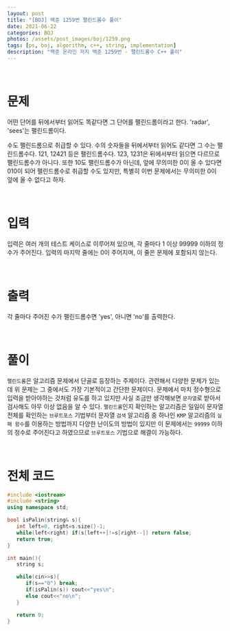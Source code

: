 ```yaml
---
layout: post
title: "[BOJ] 백준 1259번 팰린드롬수 풀이"
date: 2021-06-22
categories: BOJ
photos: /assets/post_images/boj/1259.png
tags: [ps, boj, algorithm, c++, string, implementation]
description: "백준 온라인 저지 백준 1259번 - 팰린드롬수 C++ 풀이"
---
```


<br>

# 문제

어떤 단어를 뒤에서부터 읽어도 똑같다면 그 단어를 팰린드롬이라고 한다. 'radar', 'sees'는 팰린드롬이다.

수도 팰린드롬으로 취급할 수 있다. 수의 숫자들을 뒤에서부터 읽어도 같다면 그 수는 팰린드롬수다. 121, 12421 등은 팰린드롬수다. 123, 1231은 뒤에서부터 읽으면 다르므로 팰린드롬수가 아니다. 또한 10도 팰린드롬수가 아닌데, 앞에 무의미한 0이 올 수 있다면 010이 되어 팰린드롬수로 취급할 수도 있지만, 특별히 이번 문제에서는 무의미한 0이 앞에 올 수 없다고 하자.

<br>

# 입력

입력은 여러 개의 테스트 케이스로 이루어져 있으며, 각 줄마다 1 이상 99999 이하의 정수가 주어진다. 입력의 마지막 줄에는 0이 주어지며, 이 줄은 문제에 포함되지 않는다.

<br>

# 출력

각 줄마다 주어진 수가 팰린드롬수면 'yes', 아니면 'no'를 출력한다.

<br>

# 풀이

`팰린드롬`은 알고리즘 문제에서 단골로 등장하는 주제이다. 관련해서 다양한 문제가 있는데 위 문제는 그 중에서도 가장 기본적이고 간단한 문제이다. 문제에서 마치 정수형으로 입력을 받아야하는 것처럼 유도를 하고 있지만 사실 조금만 생각해보면 `문자열`로 받아서 검사해도 아무 이상 없음을 알 수 있다. `팰린드롬`인지 확인하는 알고리즘은 일일이 문자열 전체를 확인하는 `브루트포스` 기법부터 문자열 `검색` 알고리즘 중 하나인 `KMP` 알고리즘의 `실패 함수`를 이용하는 방법까지 다양한 난이도의 방법이 있지만 이 문제에서는 `99999` 이하의 정수로 주어진다고 하였으므로 `브루트포스` 기법으로 해결이 가능하다.

<br>

# 전체 코드

```c++
#include <iostream>
#include <string>
using namespace std;

bool isPalin(string& s){
   int left=0, right=s.size()-1;
   while(left<right) if(s[left++]!=s[right--]) return false;
   return true;
}

int main(){
   string s;

   while(cin>>s){
      if(s=="0") break;
      if(isPalin(s)) cout<<"yes\n";
      else cout<<"no\n";
   }

   return 0;
}
```
